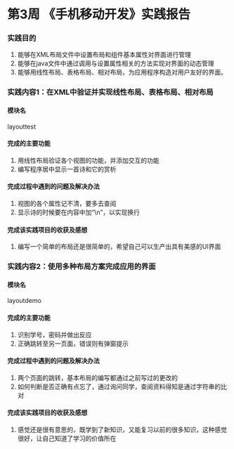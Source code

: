 # 第3周 《手机移动开发》实践报告
### 实践目的
1. 能够在XML布局文件中设置布局和组件基本属性对界面进行管理
2. 能够在java文件中通过调用与设置属性相关的方法实现对界面的动态管理 
3. 能够用线性布局、表格布局、相对布局，为应用程序构造对用户友好的界面。
### 实践内容1：在XML中验证并实现线性布局、表格布局、相对布局
#### 模块名
layouttest
#### 完成的主要功能
1. 用线性布局验证各个视图的功能，并添加交互的功能
2. 编写程序居中显示一首诗和它的赏析
#### 完成过程中遇到的问题及解决办法
1. 视图的各个属性记不清，要多去查阅
2. 显示诗的时候要在内容中加“\n”，以实现换行 
#### 完成该实践项目的收获及感想
1. 编写一个简单的布局还是很简单的，希望自己可以生产出具有美感的UI界面 
### 实践内容2：使用多种布局方案完成应用的界面
#### 模块名
layoutdemo
#### 完成的主要功能
1. 识别学号，密码并做出反应
2. 正确跳转至另一页面，错误则有弹窗提示
#### 完成过程中遇到的问题及解决办法
1. 两个页面的跳转，基本布局的编写都通过之前写过的更改的
2. 如何判断是否正确有点忘了，通过询问同学，查阅资料得知是通过字符串的比对
#### 完成该实践项目的收获及感想
1. 感觉还是很有意思的，既学到了新知识，又能复习以前的很多知识，这种感觉很好，让自己知道了学习的价值所在